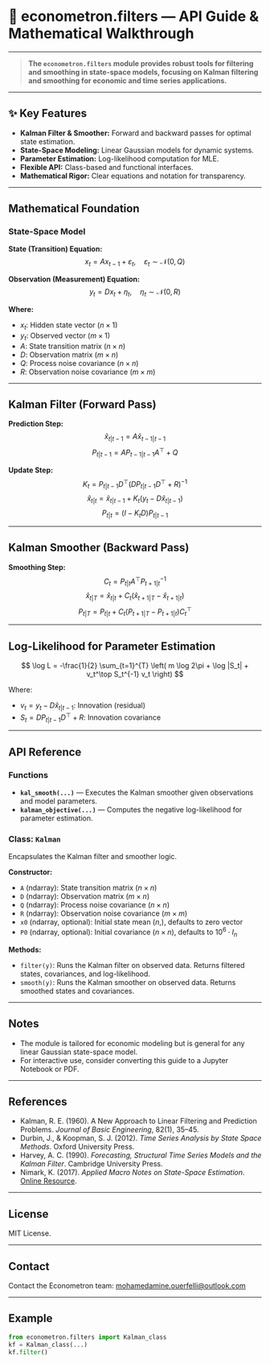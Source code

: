 # 🧮 econometron.filters — API Guide & Mathematical Walkthrough

---

> **The `econometron.filters` module provides robust tools for filtering and smoothing in state-space models, focusing on Kalman filtering and smoothing for economic and time series applications.**

---

## ✨ Key Features

- **Kalman Filter & Smoother:** Forward and backward passes for optimal state estimation.
- **State-Space Modeling:** Linear Gaussian models for dynamic systems.
- **Parameter Estimation:** Log-likelihood computation for MLE.
- **Flexible API:** Class-based and functional interfaces.
- **Mathematical Rigor:** Clear equations and notation for transparency.

---

## Mathematical Foundation

### State-Space Model

**State (Transition) Equation:**
$$
x_t = A x_{t-1} + \varepsilon_t, \quad \varepsilon_t \sim \mathcal{N}(0, Q)
$$

**Observation (Measurement) Equation:**
$$
y_t = D x_t + \eta_t, \quad \eta_t \sim \mathcal{N}(0, R)
$$

**Where:**
- $x_t$: Hidden state vector ($n \times 1$)
- $y_t$: Observed vector ($m \times 1$)
- $A$: State transition matrix ($n \times n$)
- $D$: Observation matrix ($m \times n$)
- $Q$: Process noise covariance ($n \times n$)
- $R$: Observation noise covariance ($m \times m$)

---

## Kalman Filter (Forward Pass)

**Prediction Step:**
$$
\hat{x}_{t|t-1} = A \hat{x}_{t-1|t-1}
$$
$$
P_{t|t-1} = A P_{t-1|t-1} A^\top + Q
$$

**Update Step:**
$$
K_t = P_{t|t-1} D^\top (D P_{t|t-1} D^\top + R)^{-1}
$$
$$
\hat{x}_{t|t} = \hat{x}_{t|t-1} + K_t (y_t - D \hat{x}_{t|t-1})
$$
$$
P_{t|t} = (I - K_t D) P_{t|t-1}
$$

---

## Kalman Smoother (Backward Pass)

**Smoothing Step:**
$$
C_t = P_{t|t} A^\top P_{t+1|t}^{-1}
$$
$$
\hat{x}_{t|T} = \hat{x}_{t|t} + C_t (\hat{x}_{t+1|T} - \hat{x}_{t+1|t})
$$
$$
P_{t|T} = P_{t|t} + C_t (P_{t+1|T} - P_{t+1|t}) C_t^\top
$$

---

## Log-Likelihood for Parameter Estimation

$$
\log L = -\frac{1}{2} \sum_{t=1}^{T} \left( m \log 2\pi + \log |S_t| + v_t^\top S_t^{-1} v_t \right)
$$

Where:
- $v_t = y_t - D \hat{x}_{t|t-1}$: Innovation (residual)
- $S_t = D P_{t|t-1} D^\top + R$: Innovation covariance

---

## API Reference

### Functions
- **`kal_smooth(...)`** — Executes the Kalman smoother given observations and model parameters.
- **`kalman_objective(...)`** — Computes the negative log-likelihood for parameter estimation.

### Class: `Kalman`
Encapsulates the Kalman filter and smoother logic.

**Constructor:**
- `A` (ndarray): State transition matrix $(n \times n)$
- `D` (ndarray): Observation matrix $(m \times n)$
- `Q` (ndarray): Process noise covariance $(n \times n)$
- `R` (ndarray): Observation noise covariance $(m \times m)$
- `x0` (ndarray, optional): Initial state mean $(n,)$, defaults to zero vector
- `P0` (ndarray, optional): Initial covariance $(n \times n)$, defaults to $10^6 \cdot I_n$

**Methods:**
- `filter(y)`: Runs the Kalman filter on observed data. Returns filtered states, covariances, and log-likelihood.
- `smooth(y)`: Runs the Kalman smoother on observed data. Returns smoothed states and covariances.

---

## Notes

- The module is tailored for economic modeling but is general for any linear Gaussian state-space model.
- For interactive use, consider converting this guide to a Jupyter Notebook or PDF.

---

## References

- Kalman, R. E. (1960). A New Approach to Linear Filtering and Prediction Problems. *Journal of Basic Engineering*, 82(1), 35–45.
- Durbin, J., & Koopman, S. J. (2012). *Time Series Analysis by State Space Methods*. Oxford University Press.
- Harvey, A. C. (1990). *Forecasting, Structural Time Series Models and the Kalman Filter*. Cambridge University Press.
- Nimark, K. (2017). *Applied Macro Notes on State-Space Estimation*. [Online Resource](http://www.kris-nimark.net/Applied_Macro_2017/SSS_Estimation_DSGE_slides.pdf).

---

## License
MIT License.

---

## Contact
Contact the Econometron team: [mohamedamine.ouerfelli@outlook.com](mailto:mohamedamine.ouerfelli@outlook.com)

---

## Example

```python
from econometron.filters import Kalman_class
kf = Kalman_class(...)
kf.filter()
```